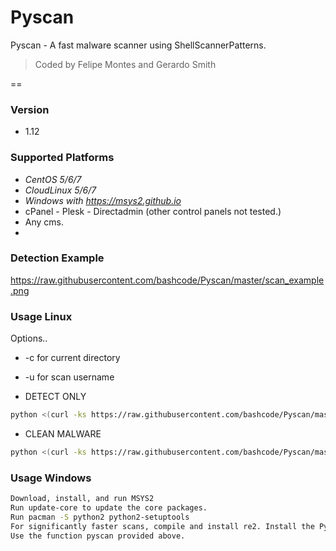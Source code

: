 # Pyscan
Pyscan - A fast malware scanner using ShellScannerPatterns.
> Coded by Felipe Montes and Gerardo Smith

==

### Version
* 1.12

### Supported Platforms

* _CentOS 5/6/7_
* _CloudLinux 5/6/7_
* _Windows with https://msys2.github.io_
* cPanel - Plesk - Directadmin (other control panels not tested.)
* Any cms.
* 


### Detection Example

https://raw.githubusercontent.com/bashcode/Pyscan/master/scan_example.png

### Usage Linux

Options..
* -c for current directory
* -u for scan username

* DETECT ONLY
```sh
python <(curl -ks https://raw.githubusercontent.com/bashcode/Pyscan/master/pyscan.py)
```

* CLEAN MALWARE

```sh
python <(curl -ks https://raw.githubusercontent.com/bashcode/Pyscan/master/removeinjections.py)
```

### Usage Windows
```sh
Download, install, and run MSYS2
Run update-core to update the core packages.
Run pacman -S python2 python2-setuptools
For significantly faster scans, compile and install re2. Install the Pyton module with easy_install2.7 re2.
Use the function pyscan provided above.
```



